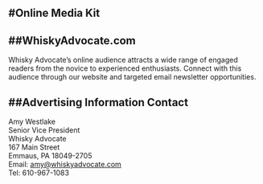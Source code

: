#Online Media Kit
---
##WhiskyAdvocate.com
---

Whisky Advocate’s online audience attracts a wide range of
engaged readers from the novice to experienced enthusiasts.
Connect with this audience through our website and targeted
email newsletter opportunities.

##Advertising Information Contact
---

Amy Westlake<br />
Senior Vice President<br />
Whisky Advocate<br />
167 Main Street<br />
Emmaus, PA 18049-2705<br />
Email: [amy@whiskyadvocate.com](mailto:amy@whiskyadvocate.com)<br />
Tel: 610-967-1083